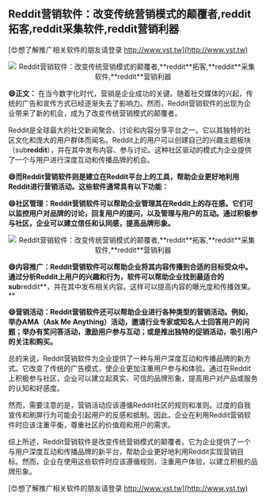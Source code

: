 ## **Reddit营销软件：改变传统营销模式的颠覆者,**reddit**拓客,**reddit**采集软件,**reddit**营销利器**

[😍想了解推广相关软件的朋友请登录 http://www.vst.tw](http://www.vst.tw)

 <center><img src="https://vst.tw/MP4/tuiguang/png/4.png" alt="Reddit营销软件：改变传统营销模式的颠覆者,**reddit**拓客,**reddit**采集软件,**reddit**营销利器"></center>

**😄正文：**
在当今数字化时代，营销是企业成功的关键。随着社交媒体的兴起，传统的广告和宣传方式已经逐渐失去了影响力。然而，Reddit营销软件的出现为企业带来了新的机会，成为了改变传统营销模式的颠覆者。

Reddit是全球最大的社交新闻聚合、讨论和内容分享平台之一。它以其独特的社区文化和庞大的用户群体而闻名。Reddit上的用户可以创建自己的兴趣主题板块（sub**reddit**），并在其中发布内容、参与讨论。这种社区驱动的模式为企业提供了一个与用户进行深度互动和传播品牌的机会。

**😄而Reddit营销软件则是建立在Reddit平台上的工具，帮助企业更好地利用Reddit进行营销活动。这些软件通常具有以下功能：**

**😄社区管理：Reddit营销软件可以帮助企业管理其在Reddit上的存在感。它们可以监控用户对品牌的讨论，回复用户的提问，以及管理与用户的互动。通过积极参与社区，企业可以建立信任和认同感，提高品牌形象。**

 <center><img src="https://vst.tw/MP4/tuiguang/png/5.png" alt="Reddit营销软件：改变传统营销模式的颠覆者,**reddit**拓客,**reddit**采集软件,**reddit**营销利器"></center>

**😄内容推广：Reddit营销软件可以帮助企业将其内容传播到合适的目标受众中。通过分析Reddit上用户的兴趣和行为，软件可以帮助企业找到最适合的sub**reddit**，并在其中发布相关内容。这样可以提高内容的曝光度和传播效果。**

**😄营销活动：Reddit营销软件还可以帮助企业进行各种类型的营销活动。例如，举办AMA（Ask Me Anything）活动，邀请行业专家或知名人士回答用户的问题；举办有奖问答活动，激励用户参与互动；或是推出独特的促销活动，吸引用户的关注和购买。**

总的来说，Reddit营销软件为企业提供了一种与用户深度互动和传播品牌的新方式。它改变了传统的广告模式，使企业更加注重用户参与和体验。通过在Reddit上积极参与社区，企业可以建立起真实、可信的品牌形象，提高用户对产品或服务的认知和好感度。

然而，需要注意的是，营销活动应该遵循Reddit社区的规则和准则。过度的自我宣传和刷屏行为可能会引起用户的反感和抵制。因此，企业在利用Reddit营销软件时应该注重平衡，尊重社区的价值观和用户的需求。

综上所述，Reddit营销软件是改变传统营销模式的颠覆者。它为企业提供了一个与用户深度互动和传播品牌的新平台，帮助企业更好地利用Reddit实现营销目标。然而，企业在使用这些软件时应该遵循规则，注重用户体验，以建立积极的品牌形象。

[😍想了解推广相关软件的朋友请登录 http://www.vst.tw](http://www.vst.tw)




